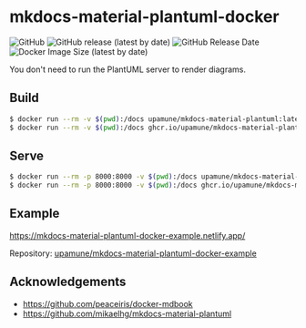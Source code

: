 # mkdocs-material-plantuml-docker

![GitHub](https://img.shields.io/github/license/upamune/mkdocs-material-plantuml-docker?style=flat-square)
![GitHub release (latest by date)](https://img.shields.io/github/v/release/upamune/mkdocs-material-plantuml-docker?style=flat-square)
![GitHub Release Date](https://img.shields.io/github/release-date/upamune/mkdocs-material-plantuml-docker?style=flat-square)
![Docker Image Size (latest by date)](https://img.shields.io/docker/image-size/upamune/mkdocs-material-plantuml?style=flat-square)

You don't need to run the PlantUML server to render diagrams.

## Build

```bash
$ docker run --rm -v $(pwd):/docs upamune/mkdocs-material-plantuml:latest build
$ docker run --rm -v $(pwd):/docs ghcr.io/upamune/mkdocs-material-plantuml:latest build
```

## Serve

```bash
$ docker run --rm -p 8000:8000 -v $(pwd):/docs upamune/mkdocs-material-plantuml:latest
$ docker run --rm -p 8000:8000 -v $(pwd):/docs ghcr.io/upamune/mkdocs-material-plantuml:latest # OR GitHub Packages
```

## Example

https://mkdocs-material-plantuml-docker-example.netlify.app/

Repository: [upamune/mkdocs-material-plantuml-docker-example](https://github.com/upamune/mkdocs-material-plantuml-docker-example)

## Acknowledgements

- https://github.com/peaceiris/docker-mdbook
- https://github.com/mikaelhg/mkdocs-material-plantuml
